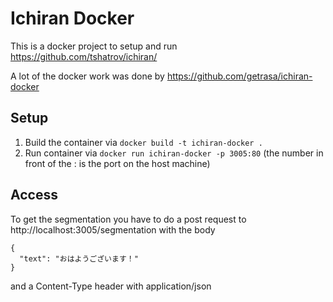 # Ichiran Docker 

This is a docker project to setup and run https://github.com/tshatrov/ichiran/

A lot of the docker work was done by https://github.com/getrasa/ichiran-docker

## Setup

1. Build the container via `docker build -t ichiran-docker .`
2. Run container via `docker run ichiran-docker -p 3005:80` (the number in front of the : is the port on the host machine)


## Access

To get the segmentation you have to do a post request to http://localhost:3005/segmentation with the body

```
{
  "text": "おはようございます！"
}
```

and a Content-Type header with application/json

## 
